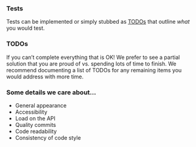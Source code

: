 ### Tests

Tests can be implemented or simply stubbed as [TODOs][jest-todos] that outline _what_ you would test.

### TODOs

If you can’t complete everything that is OK! We prefer to see a partial solution that you are proud of vs. spending lots of time to finish. We recommend documenting a list of TODOs for any remaining items you would address with more time.

### Some details we care about…

- General appearance
- Accessibility
- Load on the API
- Quality commits
- Code readability
- Consistency of code style

[jest-todos]: https://jestjs.io/docs/en/api#testtodoname

